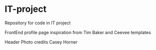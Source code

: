 # IT-project
Repository for code in IT project

FrontEnd profile page inspiration from Tim Baker and Ceevee templates

Header Photo credits Casey Horner
